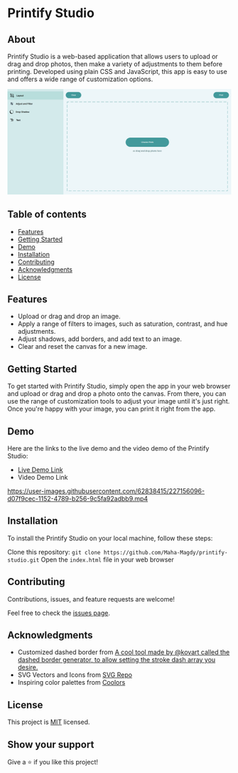 # Printify Studio

## About

Printify Studio is a web-based application that allows users to upload or drag and drop photos, then make a variety of adjustments to them before printing. Developed using plain CSS and JavaScript, this app is easy to use and offers a wide range of customization options.

![screenshot](./app_screenshot.png)
## Table of contents

- [ Features ](#features)
- [ Getting Started ](#getting_started)
- [ Demo ](#demo)
- [ Installation ](#installation)
- [ Contributing ](#contributing)
- [ Acknowledgments ](#acknowledgments)
- [ License ](#license)

<a name="features"></a>

## Features

- Upload or drag and drop an image.
- Apply a range of filters to images, such as saturation, contrast, and hue adjustments.
- Adjust shadows, add borders, and add text to an image.
- Clear and reset the canvas for a new image.

<a name="getting_started"></a>


## Getting Started 

To get started with Printify Studio, simply open the app in your web browser and upload or drag and drop a photo onto the canvas. From there, you can use the range of customization tools to adjust your image until it's just right. Once you're happy with your image, you can print it right from the app.

<a name="demo"></a>

## Demo

Here are the links to the live demo and the video demo of the Printify Studio:

- [Live Demo Link](https://maha-magdy.github.io/printify-studio/)
- Video Demo Link

https://user-images.githubusercontent.com/62838415/227156096-d07f9cec-1152-4789-b256-9c5fa92adbb9.mp4

<a name="installation"></a>

## Installation

To install the Printify Studio on your local machine, follow these steps:

Clone this repository: `git clone https://github.com/Maha-Magdy/printify-studio.git`
Open the `index.html` file in your web browser

<a name="contributing"></a>

## Contributing

Contributions, issues, and feature requests are welcome!

Feel free to check the [issues page](https://github.com/Maha-Magdy/printify-studio/issues).

<a name="acknowledgments"></a>

## Acknowledgments

- Customized dashed border from <a href="https://kovart.github.io/dashed-border-generator/">A cool tool made by @kovart called the dashed border generator, to allow setting the stroke dash array you desire.</a>
- SVG Vectors and Icons from <a href="https://www.svgrepo.com/">SVG Repo</a>
- Inspiring color palettes from <a href="https://coolors.co/palettes/popular">Coolors</a>

<a name="license"></a>

## License

This project is [MIT](./LICENSE) licensed.

## Show your support

Give a ⭐️ if you like this project!